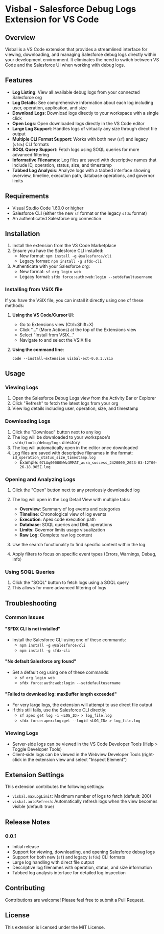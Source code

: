 # Visbal - Salesforce Debug Logs Extension for VS Code

## Overview

Visbal is a VS Code extension that provides a streamlined interface for viewing, downloading, and managing Salesforce debug logs directly within your development environment. It eliminates the need to switch between VS Code and the Salesforce UI when working with debug logs.

## Features

- **Log Listing**: View all available debug logs from your connected Salesforce org
- **Log Details**: See comprehensive information about each log including user, operation, application, and size
- **Download Logs**: Download logs directly to your workspace with a single click
- **Open Logs**: Open downloaded logs directly in the VS Code editor
- **Large Log Support**: Handles logs of virtually any size through direct file output
- **Multiple CLI Format Support**: Works with both new (`sf`) and legacy (`sfdx`) CLI formats
- **SOQL Query Support**: Fetch logs using SOQL queries for more advanced filtering
- **Informative Filenames**: Log files are saved with descriptive names that include ID, operation, status, size, and timestamp
- **Tabbed Log Analysis**: Analyze logs with a tabbed interface showing overview, timeline, execution path, database operations, and governor limits

## Requirements

- Visual Studio Code 1.60.0 or higher
- Salesforce CLI (either the new `sf` format or the legacy `sfdx` format)
- An authenticated Salesforce org connection

## Installation

1. Install the extension from the VS Code Marketplace
2. Ensure you have the Salesforce CLI installed:
   - New format: `npm install -g @salesforce/cli`
   - Legacy format: `npm install -g sfdx-cli`
3. Authenticate with your Salesforce org:
   - New format: `sf org login web`
   - Legacy format: `sfdx force:auth:web:login --setdefaultusername`

### Installing from VSIX file

If you have the VSIX file, you can install it directly using one of these methods:

1. **Using the VS Code/Cursor UI**:
   - Go to Extensions view (Ctrl+Shift+X)
   - Click "..." (More Actions) at the top of the Extensions view
   - Select "Install from VSIX..."
   - Navigate to and select the VSIX file

2. **Using the command line**:
   ```
   code --install-extension visbal-ext-0.0.1.vsix
   ```

## Usage

### Viewing Logs

1. Open the Salesforce Debug Logs view from the Activity Bar or Explorer
2. Click "Refresh" to fetch the latest logs from your org
3. View log details including user, operation, size, and timestamp

### Downloading Logs

1. Click the "Download" button next to any log
2. The log will be downloaded to your workspace's `.sfdx/tools/debug/logs` directory
3. The log will automatically open in the editor once downloaded
4. Log files are saved with descriptive filenames in the format: `id_operation_status_size_timestamp.log`
   - Example: `07LAq00000NWz3MMAT_aura_success_2420000_2023-03-12T00-26-18.905Z.log`

### Opening and Analyzing Logs

1. Click the "Open" button next to any previously downloaded log
2. The log will open in the Log Detail View with multiple tabs:
   - **Overview**: Summary of log events and categories
   - **Timeline**: Chronological view of log events
   - **Execution**: Apex code execution path
   - **Database**: SOQL queries and DML operations
   - **Limits**: Governor limits usage visualization
   - **Raw Log**: Complete raw log content

3. Use the search functionality to find specific content within the log
4. Apply filters to focus on specific event types (Errors, Warnings, Debug, Info)

### Using SOQL Queries

1. Click the "SOQL" button to fetch logs using a SOQL query
2. This allows for more advanced filtering of logs

## Troubleshooting

### Common Issues

#### "SFDX CLI is not installed"
- Install the Salesforce CLI using one of these commands:
  - `npm install -g @salesforce/cli`
  - `npm install -g sfdx-cli`

#### "No default Salesforce org found"
- Set a default org using one of these commands:
  - `sf org login web`
  - `sfdx force:auth:web:login --setdefaultusername`

#### "Failed to download log: maxBuffer length exceeded"
- For very large logs, the extension will attempt to use direct file output
- If this still fails, use the Salesforce CLI directly:
  - `sf apex get log -i <LOG_ID> > log_file.log`
  - `sfdx force:apex:log:get --logid <LOG_ID> > log_file.log`

### Viewing Logs

- Server-side logs can be viewed in the VS Code Developer Tools (Help > Toggle Developer Tools)
- Client-side logs can be viewed in the Webview Developer Tools (right-click in the extension view and select "Inspect Element")

## Extension Settings

This extension contributes the following settings:

* `visbal.maxLogLimit`: Maximum number of logs to fetch (default: 200)
* `visbal.autoRefresh`: Automatically refresh logs when the view becomes visible (default: true)

## Release Notes

### 0.0.1

- Initial release
- Support for viewing, downloading, and opening Salesforce debug logs
- Support for both new (`sf`) and legacy (`sfdx`) CLI formats
- Large log handling with direct file output
- Descriptive log filenames with operation, status, and size information
- Tabbed log analysis interface for detailed log inspection

## Contributing

Contributions are welcome! Please feel free to submit a Pull Request.

## License

This extension is licensed under the MIT License.